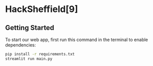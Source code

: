 # HackSheffield[9]

## Getting Started

To start our web app, first run this command in the terminal to enable dependencies:

```bash
pip install -r requirements.txt
streamlit run main.py
